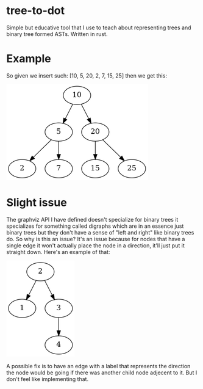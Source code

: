 # tree-to-dot
Simple but educative tool that I use to teach about representing trees and binary tree formed ASTs. Written in rust.

# Example
So given we insert such: [10, 5, 20, 2, 7, 15, 25] then we get this:


![tree representation](https://github.com/LLayta/tree-to-dot/blob/main/img/example.png)


# Slight issue
The graphviz API I have defined doesn't specialize for binary trees it specializes for something called digraphs which are in an essence just binary trees but they don't have a sense of "left and right" like binary trees do. So why is this an issue? It's an issue because for nodes that have a single edge it won't actually place the node in a direction, it'll just put it straight down. Here's an example of that:

![Skewered representation](https://github.com/LLayta/tree-to-dot/blob/main/img/skewered_tree.png)

A possible fix is to have an edge with a label that represents the direction the node would be going if there was another child node adjecent to it. But I don't feel like implementing that.
